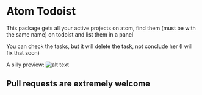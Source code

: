 # Atom Todoist

This package gets all your active projects on atom, find them (must be with the same name) on todoist and list them in a panel

You can check the tasks, but it will delete the task, not conclude her (I will fix that soon)

A silly preview:
![alt text](https://i.imgur.com/h9DH4cz.jpg)

## Pull requests are extremely welcome
